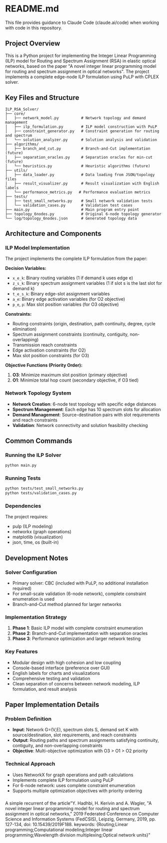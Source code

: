 # README.md

This file provides guidance to Claude Code (claude.ai/code) when working with code in this repository.

## Project Overview

This is a Python project for implementing the Integer Linear Programming (ILP) model for Routing and Spectrum Assignment (RSA) in elastic optical networks, based on the paper "A novel integer linear programming model for routing and spectrum assignment in optical networks". The project implements a complete edge-node ILP formulation using PuLP with CPLEX solver.

## Key Files and Structure

```
ILP_RSA_Solver/
├── core/
│   ├── network_model.py          # Network topology and demand management
│   ├── ilp_formulation.py        # ILP model construction with PuLP
│   ├── constraint_generator.py   # Constraint generation for routing and spectrum
│   └── solution_analyzer.py      # Solution analysis and validation
├── algorithms/
│   ├── branch_and_cut.py         # Branch-and-Cut implementation (future)
│   ├── separation_oracles.py     # Separation oracles for min-cut (future)
│   └── heuristics.py             # Heuristic algorithms (future)
├── utils/
│   ├── data_loader.py            # Data loading from JSON/topology files
│   ├── result_visualizer.py      # Result visualization with English labels
│   └── performance_metrics.py   # Performance evaluation metrics
├── tests/
│   ├── test_small_networks.py    # Small network validation tests
│   └── validation_cases.py       # Validation test cases
├── main.py                       # Main program entry point
├── topology_6nodes.py            # Original 6-node topology generator
└── log/topology_6nodes.json      # Generated topology data
```

## Architecture and Components

### ILP Model Implementation
The project implements the complete ILP formulation from the paper:

**Decision Variables:**
- `x_e_k`: Binary routing variables (1 if demand k uses edge e)
- `z_s_k`: Binary spectrum assignment variables (1 if slot s is the last slot for demand k)
- `t_e_s_k`: Binary edge-slot assignment variables
- `a_e`: Binary edge activation variables (for O2 objective)
- `p_e`, `p`: Max slot position variables (for O3 objective)

**Constraints:**
- Routing constraints (origin, destination, path continuity, degree, cycle elimination)
- Spectrum assignment constraints (continuity, contiguity, non-overlapping)
- Transmission reach constraints
- Edge activation constraints (for O2)
- Max slot position constraints (for O3)

**Objective Functions (Priority Order):**
1. **O3**: Minimize maximum slot position (primary objective)
2. **O1**: Minimize total hop count (secondary objective, if O3 tied)

### Network Topology System
- **Network Creation**: 6-node test topology with specific edge distances
- **Spectrum Management**: Each edge has 10 spectrum slots for allocation
- **Demand Management**: Source-destination pairs with slot requirements and reach constraints
- **Validation**: Network connectivity and solution feasibility checking

## Common Commands

### Running the ILP Solver
```bash
python main.py
```

### Running Tests
```bash
python tests/test_small_networks.py
python tests/validation_cases.py
```

### Dependencies
The project requires:
- pulp (ILP modeling)
- networkx (graph operations)
- matplotlib (visualization)
- json, time, os (built-in)

## Development Notes

### Solver Configuration
- Primary solver: CBC (included with PuLP, no additional installation required)
- For small-scale validation (6-node network), complete constraint enumeration is used
- Branch-and-Cut method planned for larger networks

### Implementation Strategy
1. **Phase 1**: Basic ILP model with complete constraint enumeration
2. **Phase 2**: Branch-and-Cut implementation with separation oracles
3. **Phase 3**: Performance optimization and larger network testing

### Key Features
- Modular design with high cohesion and low coupling
- Console-based interface (preference over GUI)
- English labels for charts and visualizations
- Comprehensive testing and validation
- Clean separation of concerns between network modeling, ILP formulation, and result analysis

## Paper Implementation Details

### Problem Definition
- **Input**: Network G=(V,E), spectrum slots S, demand set K with source/destination, slot requirements, and reach constraints
- **Output**: Routing paths and spectrum assignments satisfying continuity, contiguity, and non-overlapping constraints
- **Objective**: Multi-objective optimization with O3 > O1 > O2 priority

### Technical Approach
- Uses NetworkX for graph operations and path calculations
- Implements complete ILP formulation using PuLP
- For 6-node network: uses complete constraint enumeration
- Supports multiple optimization objectives with priority ordering

###
A simple recurrent of the article"Y. Hadhbi, H. Kerivin and A. Wagler, "A novel integer linear programming model for routing and spectrum assignment in optical networks," 2019 Federated Conference on Computer Science and Information Systems (FedCSIS), Leipzig, Germany, 2019, pp. 127-134, doi: 10.15439/2019F188. keywords: {Routing;Linear programming;Computational modeling;Integer linear programming;Wavelength division multiplexing;Optical network units}"


